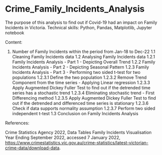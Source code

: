 # Crime_Family_Incidents_Analysis
The purpose of this analysis to find out if Covid-19 had an impact on Family Incidents in Victoria.
Technical skills: Python, Pandas, Matplotlib, Jupyter notebook

Content:
1. Number of Family Incidents within the period from Jan-18 to Dec-22
  1.1 Cleaning Family Incidents data
  1.2 Analysing Family Incidents data
    1.2.1 Family Incidents Analysis - Part 1 - Depicting Overall Trend
    1.2.2 Family Incidents Analysis - Part 2 - Depicting Seasonal Pattern 
    1.2.3 Family Incidents Analysis - Part 3 - Performing two sided t-test for two populations
      1.2.3.1 Define the two population
      1.2.3.2 Remove Trend Component from the time series - Applying Linear regression
      1.2.3.3 Apply Augmented Dickey Fuller Test to find out if the detrended time series has a stochastic trend
      1.2.3.4 Eliminating stochastic trend - First Differencing method
      1.2.3.5 Apply Augmented Dickey Fuller Test to find out if the detrended and differenced time series is stationary
      1.2.3.6 Check if data supports normality assumption
      1.2.3.7 Perform two sided independent t-test
  1.3 Conclusion on Family Incidents Analysis

References:

Crime Statistics Agency 2022, Data Tables Family Incidents Visualisation Year Ending September 2022, accessed 7 January 2022, https://www.crimestatistics.vic.gov.au/crime-statistics/latest-victorian-crime-data/download-data.
